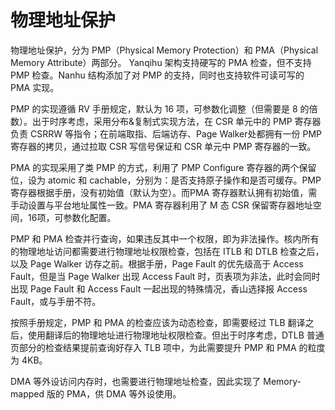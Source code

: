 # 物理地址保护

物理地址保护，分为 PMP（Physical Memory Protection）和 PMA（Physical Memory Attribute）两部分。
Yanqihu 架构支持硬写的 PMA 检查，但不支持 PMP 检查。Nanhu 结构添加了对 PMP 的支持，同时也支持软件可读可写的 PMA 实现。

PMP 的实现遵循 RV 手册规定，默认为 16 项，可参数化调整（但需要是 8 的倍数）。出于时序考虑，采用分布&复制式实现方法，在 CSR 单元中的 PMP 寄存器负责 CSRRW 等指令；在前端取指、后端访存、Page Walker处都拥有一份 PMP 寄存器的拷贝，通过拉取 CSR 写信号保证和 CSR 单元中 PMP 寄存器的一致。

PMA 的实现采用了类 PMP 的方式，利用了 PMP Configure 寄存器的两个保留位，设为 atomic 和 cachable，分别为：是否支持原子操作和是否可缓存。PMP 寄存器根据手册，没有初始值（默认为空）。而PMA 寄存器默认拥有初始值，需手动设置与平台地址属性一致。PMA 寄存器利用了 M 态 CSR 保留寄存器地址空间，16项，可参数化配置。

PMP 和 PMA 检查并行查询，如果违反其中一个权限，即为非法操作。核内所有的物理地址访问都需要进行物理地址权限检查，包括在 ITLB 和 DTLB 检查之后，以及 Page Walker 访存之前。根据手册，Page Fault 的优先级高于 Access Fault，但是当 Page Walker 出现 Access Fault 时，页表项为非法，此时会同时出现 Page Fault 和 Access Fault 一起出现的特殊情况，香山选择报 Access Fault，或与手册不符。

按照手册规定，PMP 和 PMA 的检查应该为动态检查，即需要经过 TLB 翻译之后，使用翻译后的物理地址进行物理地址权限检查。但出于时序考虑，DTLB 普通页部分的检查结果提前查询好存入 TLB 项中，为此需要提升 PMP 和 PMA 的粒度为 4KB。

DMA 等外设访问内存时，也需要进行物理地址检查，因此实现了 Memory-mapped 版的 PMA，供 DMA 等外设使用。